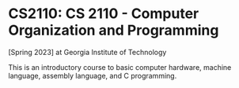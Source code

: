# CS2110: CS 2110 - Computer Organization and Programming
[Spring 2023] at Georgia Institute of Technology

This is an introductory course to basic computer hardware, machine language, assembly language, and C programming. 
